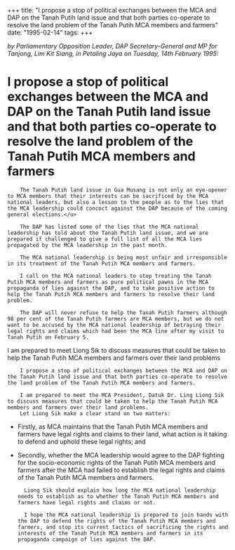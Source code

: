 +++ 
title: "I propose a stop of political exchanges between the MCA and DAP on the Tanah Putih land issue and that both parties co-operate to resolve the land problem of the Tanah Putih MCA members and farmers"
date: "1995-02-14"
tags:
+++

_by Parliamentary Opposition Leader, DAP Secretary-General and MP for Tanjong, Lim Kit Siang, in Petaling Jaya on Tuesday, 14th February 1995:_

# I propose a stop of political exchanges between the MCA and DAP on the Tanah Putih land issue and that both parties co-operate to resolve the land problem of the Tanah Putih MCA members and farmers

		The Tanah Putih land issue in Gua Musang is not only an eye-opener to MCA members that their interests can be sacrificed by the MCA national leaders, but also a lesson to the people as to the lies that the MCA leadership could concoct against the DAP because of the coming general elections.</u>

		The DAP has listed some of the lies that the MCA national leadership has told about the Tanah Putih land issue, and we are prepared if challenged to give a full list of all the MCA lies propagated by the MCA leadership in the past month.

		The MCA national leadership is being most unfair and irresponsible in its treatment of the Tanah Putih MCA members and farmers.

		I call on the MCA national leaders to stop treating the Tanah Putih MCA members and farmers as pure political pawns in the MCA propaganda of lies against the DAP, and to take positive action to help the Tanah Putih MCA members and farmers to resolve their land problem.

		The DAP will never refuse to help the Tanah Putih farmers although 98 per cent of the Tanah Putih farmers are MCA members, but we do not want to be accused by the MCA national leadership of betraying their legal rights and claims which had been the MCA line after my visit to Tanah Putih on February 5.

I am prepared to meet Liong Sik to discuss measures that could be taken to help the Tanah Putih MCA members and farmers over their land problems

		I propose a stop of political exchanges between the MCA and DAP on the Tanah Putih land issue and that both parties co-operate to resolve the land problem of the Tanah Putih MCA members and farmers.

		I am prepared to meet the MCA President, Datuk Dr. Ling Liong Sik to discuss measures that could be taken to help the Tanah Putih MCA members and farmers over their land problems.
		Let Liong Sik make a clear stand on two matters:

* Firstly, as MCA maintains that the Tanah Putih MCA members and farmers have legal rights and claims to their land, what action is it taking to defend and uphold these legal rights; and

* Secondly, whether the MCA leadership would agree to the DAP fighting for the socio-economic rights of the Tanah Putih MCA members and farmers after the MCA had failed to establish the legal rights and claims of the Tanah Putih MCA members and farmers.


		Liong Sik should explain how long the MCA national leadership needs to establish as to whether the Tanah Putih MCA members and farmers have legal rights and claims or not.

		I hope the MCA national leadership is prepared to join hands with the DAP to defend the rights of the Tanah Putih MCA members and farmers, and stop its current tactics of sacrificing the rights and interests of the Tanah Putih MCA members and farmers in its propaganda campaign of lies against the DAP.
 
